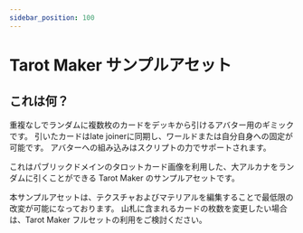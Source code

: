 ```yaml
---
sidebar_position: 100
---
```


# Tarot Maker サンプルアセット

## これは何？

重複なしでランダムに複数枚のカードをデッキから引けるアバター用のギミックです。
引いたカードはlate joinerに同期し、ワールドまたは自分自身への固定が可能です。
アバターへの組み込みはスクリプトの力でサポートされます。

これはパブリックドメインのタロットカード画像を利用した、大アルカナをランダムに引くことができる Tarot Maker のサンプルアセットです。

本サンプルアセットは、テクスチャおよびマテリアルを編集することで最低限の改変が可能になっております。
山札に含まれるカードの枚数を変更したい場合は、Tarot Maker フルセットの利用をご検討ください。
